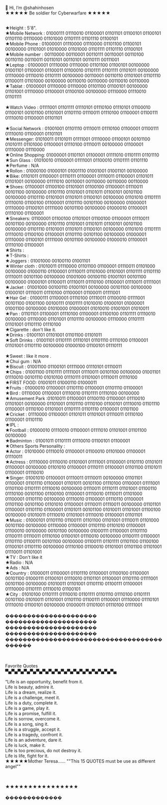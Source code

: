 👋 Hi, I’m @shahinhosen <br>
 ★★★★★ Be soldier for Cyberwarfare  ★★★★★



<br>★Height : 5'8".
<br>★Mobile Network :
01000111 01110010 01100001 01101101 01100101 01100101 01101110 01110000 01101000 01101111 01101110 01100101
<br>★Mobile Phone : 01000001 01110000 01110000 01101100 01100101 00100000 01101001 01010000 01101000 01101111 01101110 01100101 
<br>★Mobile number : 00110000 00110001 00110111 00110001 00110100 00110110 00110011 00110101 00110101 00110111 00111001 
<br>★Leptop : 01000001 01110000 01110000 01101100 01100101 00100000 01001101 01100001 01100011 01100010 01101111 01101111 01101011 00100000 01110000 01110010 01101111 00100000 00110001 00110110 01101001 01101110 01100011 01101000 00100000 00110010 00110000 00110010 00110000 
<br>★Tablat : 01000001 01110000 01110000 01101100 01100101 00100000 01101001 01110000 01100001 01100100 00100000 01110000 01110010 01101111  
<br>★Watch Video : 01111001 01101111 01110101 01110100 01110101 01100010 01100101 00101100 01101001 01101110 01110011 01110100 01100001 01100111 01110010 01100001 01101101  
<br>★Social Network : 01001001 01101110 01110011 01110100 01100001 01100111 01110010 01100001 01101101 
<br>★Messenger: 01010011 01101011 01111001 01110000 01100101 00101100 01010111 01101000 01100001 01110100 01110011 00100000 01100001 01110000 01110000 
<br>★Online Shopping: 01000001 01101101 01100001 01111010 01101111 01101110 
<br>★Sun Glass : 01010010 01100001 01111001 01100010 01101111 01101110 
<br>★Perfume : N/A
<br>★Rollon : 01000100 01000101 01001110 01001001 01001101 00100000
<br>★Bike: 01101011 01100001 01110111 01100001 01110011 01100001 01101011 01101001 00100000 01111010 00110001 00110000 00110000 00110000 
<br>★Shoes: 01100001 01100100 01101001 01100100 01100001 01110011 00101100 00100000 01101110 01101001 01101011 01100101 00101100 00100000 01101110 01101001 01101011 01100101 00100000 01101010 01101111 01110010 01100100 01100001 01101110 00101100 00100000 01000001 01110000 01100101 01111000 00101100 00100000 01000010 01100001 01110100 01100001
<br>★Sneakers: 01100001 01100100 01101001 01100100 01100001 01110011 00101100 00100000 01101110 01101001 01101011 01100101 00101100 00100000 01101110 01101001 01101011 01100101 00100000 01101010 01101111 01110010 01100100 01100001 01101110 00101100 00100000 01000001 01110000 01100101 01111000 00101100 00100000 01000010 01100001 01110100 01100001
<br>★Shirts : 
<br>★T-Shirts : 
<br>★Joggers : 01001000 00100110 01001101
<br>★Winter cloth : 01010011 01110000 01101100 01100001 01110011 01101000 00100000 01000110 01100001 01110011 01101000 01101001 01101111 01101110 01110011 00101100 00100000 01001000 00100110 01001101 00101100 00100000 01000101 01100011 01110011 01110100 01100001 01110011 01111001
<br>★Jacket : 01001000 00100110 01001101 00100000 00101100 00100000 01000101 01110011 01110100 01100001 01100011 01111001 
<br>★Hair Gel : 01000111 01100001 01110100 01110011 01100010 01111001 00101100 01001100 00100111 01001111 01010010 01000101 01000001 01001100 00100000 01010000 01000001 01010010 01001001 01010011 
<br>★Pan : 01101101 01100001 01110100 01100001 01100100 01101111 01110010 00100000 01110000 01101001 01101110 00100000 01110000 01101111 01101001 01101110 01110100 
<br>★Cigarette : don't like it.
<br>★Drinks : 01001101 01101001 01101100 01101011 
<br>★Soft Drinks : 01001101 01101111 01110101 01101110 01110100 01100001 01101001 01101110 00100000 01000100 01100101 01110111  
<br>★Sweet : like it more .
<br>★Chui gum : N/A
<br>★Biscuit : 01001100 01100101 01111000 01110101 01110011 
<br>★Chips : 01001100 01101111 01111001 01110011 00101100 00100000 01001101 01110010 00101110 01010100 01110111 01101001 01110011 01110100 
<br>★FIRST FOOD: 01001011 01000110 01000011 
<br>★Fruits : 01000010 01100001 01101110 01100001 01101110 01100001 
<br>★Bird : 01110000 01100001 01110010 01101111 01110100 00100000 
<br>★Amusement Park :01010011 01100001 01100110 01100001 01110010 01101001 00100000 01101001 01101110 01110100 01100101 01110010 01101110 01100001 01110100 01101001 01101111 01101110 01100001 01101100 
<br>★Cricket : 01110000 01100001 01101011 01101001 01110011 01110100 01100001 01101110 
<br>★IPL :
<br>★Football : 01000010 01110010 01100001 01111010 01101001 01101100 00100000
<br>★Badminton : 01001011 01101111 01110010 01100101 01100001 
<br>★Others Sports Personality : 
<br>★Actor : 01010000 01110010 01100001 01100010 01101000 01100001 01110011 
<br>★Actress : 01110000 01110010 01101001 01111001 01100001 01101110 01101011 01100001 00100000 01101010 01100001 01110111 01100001 01101100 01101011 01100001 01110010 
<br>★Singer: 01001010 01100001 01110011 01110011 00100000 01101101 01100001 01101110 01100001 01101011 00101100 01110100 01100001 01111001 01101100 01101111 01110010 00100000 01110011 01110111 01101001 01100110 01110100 00101100 01100100 01100001 01110010 01110011 01101000 01100001 01101110 00100000 01110010 01100001 01110110 01100001 01101100 00101100 01101010 01100001 01110011 01110011 00100000 01101101 01100001 01101110 01100001 01101011 00101100 01010011 01101001 01100100 00100000 01010011 01110010 01101001 01110010 01100001 01101101 
<br>★Music : 01000101 01101110 01100111 01101100 01101001 01110011 01101000 00101100 00100000 01110000 01100001 01101110 01101010 01100001 01100010 00100000 00101100 00100000 01000111 01100001 01101110 01100111 01110011 01110100 01100101 01110010 00100000 01100111 01100001 01101110 01100111 00101100 00100000 01100111 01101111 01101100 01100100 01100101 01101110 00100000 01110100 01100010 01101001 01101100 01101001 01110011 01101001 
<br>★TV : Don't like it
<br>★Radio : N/A
<br>★Ads : N/A
<br>★Country : 01000011 01100001 01101110 01100001 01100100 01100001 00101100 01000111 01100101 01110010 01101101 01100001 01101110 01111001 00101100 00100000 01010011 01101001 01101110 01100111 01100001 01110000 01101111 01110010 01100101 
<br>★City : 01010100 01101111 01110010 01101111 01101110 01110100 01101111 00101100 01010011 01101001 01101110 01100111 01100001 01110000 01110101 01110010 01100101 00100000 01000011 01101001 01110100 01111001 
<br><br>
���������������������
���������������������
���������������������
���������������������
������������������������������������������

<br><br>
Favorite Quotes<br>
▀▄▀▄▀▄▀▄▀▄▀▄▀▄▀▄▀▄▀▄▀▄▀▄▀▄▀▄▀▄▀▄▀▄▀▄<br><br>
“Life is an opportunity, benefit from it.
<br>Life is beauty, admire it.
<br>Life is a dream, realize it.
<br>Life is a challenge, meet it.
<br>Life is a duty, complete it.
<br>Life is a game, play it.
<br>Life is a promise, fulfill it.
<br>Life is sorrow, overcome it.
<br>Life is a song, sing it.
<br>Life is a struggle, accept it.
<br>Life is a tragedy, confront it.
<br>Life is an adventure, dare it.
<br>Life is luck, make it.
<br>Life is too precious, do not destroy it.
<br>Life is life, fight for it.
<br>★★★★★Mother Teresa......
""This 15  QUOTES must be use as different angel""

<br>
<br>
★★★★★★★★★★★★★★★★
<br><br>
�������������

<br>

<!---
shahinhosen/shahinhosen is a ✨ special ✨ repository because its `README.md` (this file) appears on your GitHub profile.
You can click the Preview link to take a look at your changes.

- 👋 Hi, I’m @shahinhosen
- 👀 I’m interested in ...
- 🌱 I’m currently learning ...
- 💞️ I’m looking to collaborate on ...
- 📫 How to reach me ...


--->
